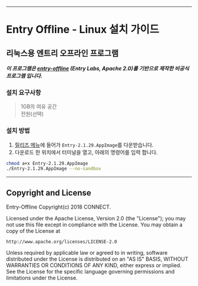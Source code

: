 -----

# Entry Offline - Linux 설치 가이드

## 리눅스용 엔트리 오프라인 프로그램
***이 프로그램은 [entry-offline](https://github.com/entrylabs/entry-offline) (Entry Labs, Apache 2.0)를 기반으로 제작한 비공식 프로그램 입니다.***  
### **설치 요구사항**
> 1GB의 여유 공간  
> 전원(선택)

### **설치 방법**
1. [릴리즈 메뉴](https://github.com/ijastor/entry-offline_linux/releases/tag/Entry)에 들어가 `Entry-2.1.29.AppImage`를 다운받습니다.
2. 다운로드 한 위치에서 터미널을 열고, 아래의 명령어를 입력 합니다.
```bash
chmod a+x Entry-2.1.29.AppImage
./Entry-2.1.29.AppImage --no-sandbox
```
-----
## Copyright and License

Entry-Offline Copyright(c) 2018 CONNECT.

Licensed under the Apache License, Version 2.0 (the "License"); you may not use this file except in compliance with the License.  You may obtain a copy of the License at

    http://www.apache.org/licenses/LICENSE-2.0

Unless required by applicable law or agreed to in writing, software distributed under the License is distributed on an "AS IS" BASIS, WITHOUT WARRANTIES OR CONDITIONS OF ANY KIND, either express or implied. See the License for the specific language governing permissions and limitations under the License.
